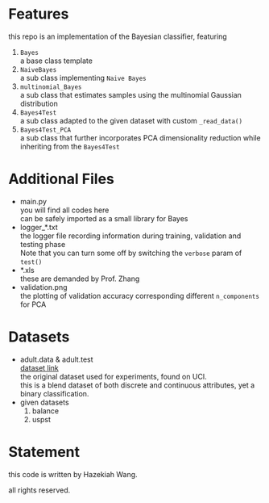 # Features
this repo is an implementation of the Bayesian classifier, featuring
1. `Bayes`  
a base class template
2. `NaiveBayes`  
a sub class implementing `Naive Bayes`
3. `multinomial_Bayes`  
a sub class that estimates samples using the multinomial Gaussian distribution
4. `Bayes4Test`  
a sub class adapted to the given dataset with custom `_read_data()`
5. `Bayes4Test_PCA`  
a sub class that further incorporates PCA dimensionality reduction while inheriting from the `Bayes4Test`

# Additional Files
- main.py  
you will find all codes here  
can be safely imported as a small library for Bayes  
- logger_*.txt  
the logger file recording information during training, validation and testing phase  
Note that you can turn some off by switching the `verbose` param of `test()`
- *.xls  
these are demanded by Prof. Zhang 
- validation.png  
the plotting of validation accuracy corresponding different `n_components` for PCA

# Datasets
- adult.data & adult.test  
[dataset link](http://archive.ics.uci.edu/ml/datasets/Adult)  
the original dataset used for experiments, found on UCI.  
this is a blend dataset of both discrete and continuous attributes, yet a binary classification.
- given datasets  
    1. balance
    2. uspst
# Statement
this code is written by Hazekiah Wang.

all rights reserved.
